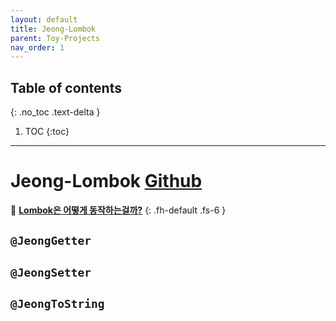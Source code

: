 ```yaml
---
layout: default
title: Jeong-Lombok
parent: Toy-Projects
nav_order: 1
---
```

## Table of contents
{: .no_toc .text-delta }

1. TOC
{:toc}

---

# **Jeong-Lombok** [Github](https://github.com/jeongcode/jeong-lombok)

📌 **[Lombok은 어떻게 동작하는걸까?](https://jeongcode.github.io/docs/java/Annotation%20Processor/)**
{: .fh-default .fs-6 }

## **`@JeongGetter`**

## **`@JeongSetter`**

## **`@JeongToString`**
